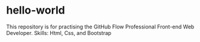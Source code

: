 # hello-world
This repository is for practising the GitHub Flow
Professional Front-end Web Developer. Skills: Html, Css, and Bootstrap
